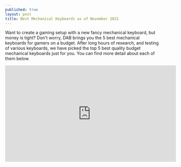 ```yaml
---
published: true
layout: post
title: Best Mechanical Keyboards as of November 2021
---
```

Want to create a gaming setup with a new fancy mechanical keyboard, but money is tight? Don't worry, DAB brings you the 5 best mechanical keyboards for gamers on a budget. After long hours of research, and testing of various keyboards, we have picked the top 5 best quality budget mechanical keyboards just for you. You can find more detail about each of them below. 

<iframe width="560" height="315" src="https://www.youtube.com/embed/dQw4w9WgXcQ" title="YouTube video player" frameborder="0" allow="accelerometer; autoplay; clipboard-write; encrypted-media; gyroscope; picture-in-picture" allowfullscreen></iframe>
